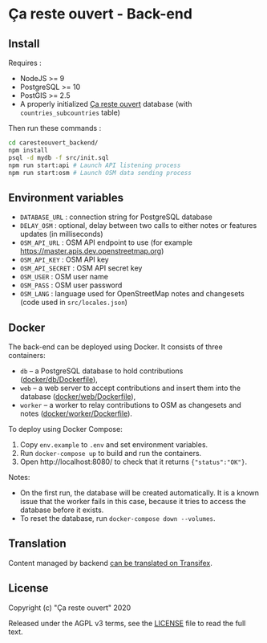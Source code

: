 # Ça reste ouvert - Back-end

## Install

Requires :

* NodeJS >= 9
* PostgreSQL >= 10
* PostGIS >= 2.5
* A properly initialized [Ça reste ouvert](https://github.com/osmontrouge/caresteouvert) database (with `countries_subcountries` table)

Then run these commands :

```bash
cd caresteouvert_backend/
npm install
psql -d mydb -f src/init.sql
npm run start:api # Launch API listening process
npm run start:osm # Launch OSM data sending process
```


## Environment variables

* `DATABASE_URL` : connection string for PostgreSQL database
* `DELAY_OSM` : optional, delay between two calls to either notes or features updates (in milliseconds)
* `OSM_API_URL` : OSM API endpoint to use (for example https://master.apis.dev.openstreetmap.org)
* `OSM_API_KEY` : OSM API key
* `OSM_API_SECRET` : OSM API secret key
* `OSM_USER` : OSM user name
* `OSM_PASS` : OSM user password
* `OSM_LANG` : language used for OpenStreetMap notes and changesets (code used in `src/locales.json`)


## Docker

The back-end can be deployed using Docker. It consists of three containers:

* `db` – a PostgreSQL database to hold contributions ([docker/db/Dockerfile](./docker/db/Dockerfile)),
* `web` – a web server to accept contributions and insert them into the database ([docker/web/Dockerfile](./docker/web/Dockerfile)),
* `worker` – a worker to relay contributions to OSM as changesets and notes ([docker/worker/Dockerfile](./docker/worker/Dockerfile)).

To deploy using Docker Compose:

1. Copy `env.example` to `.env` and set environment variables.
2. Run `docker-compose up` to build and run the containers.
3. Open http://localhost:8080/ to check that it returns `{"status":"OK"}`.

Notes:

* On the first run, the database will be created automatically. It is a known issue that the worker fails in this case, because it tries to access the database before it exists.
* To reset the database, run `docker-compose down --volumes`.

## Translation

Content managed by backend [can be translated on Transifex](https://www.transifex.com/openlevelup/ca-reste-ouvert-backend/).


## License

Copyright (c) "Ça reste ouvert" 2020

Released under the AGPL v3 terms, see the [LICENSE](LICENSE.txt) file to read the full text.
